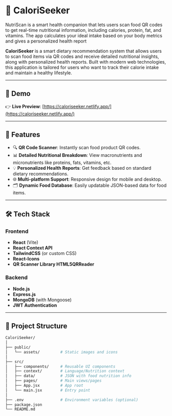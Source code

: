 # 🥗 CaloriSeeker
NutriScan is a smart health companion that lets users scan food QR codes to get real-time nutritional information, including calories, protein, fat, and vitamins. The app calculates your ideal intake based on your body metrics and gives a personalized health report

**CaloriSeeker** is a smart dietary recommendation system that allows users to scan food items via QR codes and receive detailed nutritional insights, along with personalized health reports. Built with modern web technologies, this application is tailored for users who want to track their calorie intake and maintain a healthy lifestyle.

---

## 📸 Demo

👉 **Live Preview**: [https://caloriseeker.netlify.app/](https://caloriseeker.netlify.app/)
<!-- Add a link or GIF/image -->
> 

---

## 🧠 Features

- 🔍 **QR Code Scanner**: Instantly scan food product QR codes.
- 📊 **Detailed Nutritional Breakdown**: View macronutrients and micronutrients like proteins, fats, vitamins, etc.
- 💡 **Personalized Health Reports**: Get feedback based on standard dietary recommendations.
- 🌐 **Multi-platform Support**: Responsive design for mobile and desktop.
- 🗂 **Dynamic Food Database**: Easily updatable JSON-based data for food items.

---

## 🛠️ Tech Stack

### Frontend
- **React** (Vite)
- **React Context API**
- **TailwindCSS** (or custom CSS)
- **React-Icons**
- **QR Scanner Library HTML5QRReader**

### Backend
- **Node.js**
- **Express.js**
- **MongoDB** (with Mongoose)
- **JWT Authentication**

---

## 📁 Project Structure

```bash
CaloriSeeker/
│
├── public/
│   └── assets/         # Static images and icons
│
├── src/
│   ├── components/     # Reusable UI components
│   ├── context/        # Language/Nutrition context
│   ├── data/           # JSON with food nutrition info
│   ├── pages/          # Main views/pages
│   ├── App.jsx         # App root
│   └── main.jsx        # Entry point
│
├── .env                # Environment variables (optional)
├── package.json
└── README.md
